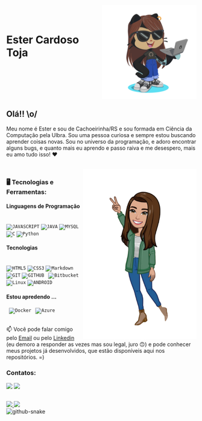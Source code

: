 <img align="right" width="250px" style="margin-top:-20px" src="octocat.png">

</br>

<h1 align="left">Ester Cardoso Toja</h1>
</br>
</br>
</br>
</br>
</br>

## Olá!! \o/ 

Meu nome é Ester e sou de Cachoeirinha/RS e sou formada em Ciência da Computação pela Ulbra. Sou uma pessoa curiosa e sempre estou buscando aprender coisas novas. Sou  no universo da programação, e adoro encontrar alguns bugs, e quanto mais eu aprendo e passo raiva e me desespero, mais eu amo tudo isso!  ❤

</br>
<img width="300px" align="right" src="avatar.png">
<h3> 🖥️ Tecnologias e Ferramentas: </h3>

<h4> Linguagens de Programação </h4>
<div>
</br>
<code><img width="40px" src="https://cdn.jsdelivr.net/gh/devicons/devicon/icons/javascript/javascript-original.svg" title = "JAVASCRIPT"/></code>
<code><img width="40px" src="https://cdn.jsdelivr.net/gh/devicons/devicon/icons/java/java-original.svg" title = "JAVA"/></code>
<code><img width="40px" src="https://cdn.jsdelivr.net/gh/devicons/devicon/icons/mysql/mysql-original.svg" title = "MYSQL"/></code>
<code><img width="40px" src="https://cdn.jsdelivr.net/gh/devicons/devicon/icons/c/c-original.svg" title = "C"/></code>
<code><img width="40px" src="https://cdn.jsdelivr.net/gh/devicons/devicon/icons/python/python-original.svg" title = "Python"/></code>
</br>

<h4> Tecnologias </h4>
</br>
<code><img width="40px" src="https://cdn.jsdelivr.net/gh/devicons/devicon/icons/html5/html5-original-wordmark.svg" title = "HTML5"/></code>
<code><img width="40px" src="https://cdn.jsdelivr.net/gh/devicons/devicon/icons/css3/css3-original-wordmark.svg" title = "CSS3"/></code>
<code><img width="40px" src="https://cdn.jsdelivr.net/gh/devicons/devicon/icons/markdown/markdown-original.svg" title = "Markdown"/></code>
<code><img width="40px" src="https://cdn.jsdelivr.net/gh/devicons/devicon/icons/git/git-original.svg" title = "GIT"/></code>
<code><img width="40px" src="https://cdn.jsdelivr.net/gh/devicons/devicon/icons/github/github-original.svg" title = "GITHUB"/></code>
<code> <img width="40px" src="https://cdn.jsdelivr.net/gh/devicons/devicon/icons/bitbucket/bitbucket-original-wordmark.svg" title = "Bitbucket"/></code>
<code> <img width="40px" src="https://cdn.jsdelivr.net/gh/devicons/devicon/icons/linux/linux-original.svg" title = "Linux"/></code>
<code><img width="40px" src="https://cdn.jsdelivr.net/gh/devicons/devicon/icons/android/android-original.svg" title = "ANDROID"/></code>
</br>

<h4> Estou apredendo ... </h4>
<code> <img width="40px" src="https://cdn.jsdelivr.net/gh/devicons/devicon/icons/docker/docker-original-wordmark.svg" title = "Docker"/></code>
<code> <img width="40px" src="https://cdn.jsdelivr.net/gh/devicons/devicon/icons/azure/azure-original.svg" title = "Azure"/></code>
</br>
</div>

</br>

📫 Você pode falar comigo pelo [Email](ester.toja@hotmail.com) ou pelo [Linkedin](https://www.linkedin.com/in/ester-cardoso-toja-692a6566/) (eu demoro a responder as vezes mas sou legal, juro 🙃) e pode conhecer meus projetos já desenvolvidos, que estão disponíveis aqui nos repositórios. =)

### Contatos:

<div>
<a href = "mailto:estertoja.ti@gmail.com"><img loading="lazy" src="https://img.shields.io/badge/Gmail-D14836?style=for-the-badge&logo=gmail&logoColor=white" target="_blank"></a>
<a href="https://www.linkedin.com/in/ester-cardoso-toja-692a6566/" target="_blank"><img loading="lazy" src="https://img.shields.io/badge/-LinkedIn-%230077B5?style=for-the-badge&logo=linkedin&logoColor=white" target="_blank"></a>   
</div>

##
<div>
    <a href="https://github.com/estercardosotoja">
        <img loading="lazy" height="180em" src="https://github-readme-stats.vercel.app/api/top-langs/?username=estercardosotoja&layout=compact&langs_count=7&theme=dracula"/>
        <img loading="lazy" height="180em" src="https://github-readme-stats.vercel.app/api?username=estercardosotoja&show_icons=true&theme=dracula&include_all_commits=true&count_private=true"/>
    </a >
</div>

<picture>
  <source media="(prefers-color-scheme: dark)" srcset="github-snake-dark.svg" />
  <source media="(prefers-color-scheme: light)" srcset="github-snake.svg" />
  <img alt="github-snake" src="github-snake.svg" />
</picture>